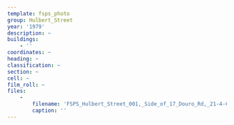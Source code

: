 ```yaml
---
template: fsps_photo
group: Hulbert_Street
year: '1979'
description: ~
buildings:
    - ''
coordinates: ~
heading: ~
classification: ~
section: ~
cell: ~
film_roll: ~
files:
    -
        filename: 'FSPS_Hulbert_Street_001,_Side_of_17_Douro_Rd,_21-4-C,_1979.png'
        caption: ''
---
```


